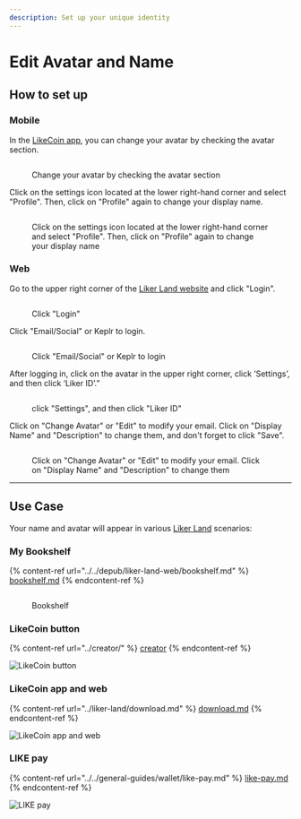 ```yaml
---
description: Set up your unique identity
---
```


# Edit Avatar and Name

## How to set up

### Mobile

In the [LikeCoin app](../liker-land/download.md), you can change your avatar by checking the avatar section.

<figure><img src="../../.gitbook/assets/avatar 1-en.png" alt=""><figcaption><p>Change your avatar by checking the avatar section</p></figcaption></figure>

Click on the settings icon located at the lower right-hand corner and select "Profile". Then, click on "Profile" again to change your display name.

<figure><img src="../../.gitbook/assets/avatar 2-en.png" alt=""><figcaption><p>Click on the settings icon located at the lower right-hand corner and select "Profile". Then, click on "Profile" again to change your display name</p></figcaption></figure>

### Web

Go to the upper right corner of the [Liker Land website](https://liker.land/en) and click "Login".

<figure><img src="../../.gitbook/assets/Authcore 1-en.png" alt=""><figcaption><p>Click "Login"</p></figcaption></figure>

Click "Email/Social" or Keplr to login.

<figure><img src="../../.gitbook/assets/Liker ID avatar desktop login-en.png" alt=""><figcaption><p>Click "Email/Social" or Keplr to login</p></figcaption></figure>

After logging in, click on the avatar in the upper right corner, click ‘Settings’, and then click ‘Liker ID’.”

<figure><img src="../../.gitbook/assets/Authcore Liker ID.png" alt=""><figcaption><p>click "Settings", and then click "Liker ID"</p></figcaption></figure>

Click on "Change Avatar" or "Edit" to modify your email. Click on "Display Name" and "Description" to change them, and don't forget to click "Save".

<figure><img src="../../.gitbook/assets/Liker ID avatar desktop-en.png" alt=""><figcaption><p>Click on "Change Avatar" or "Edit" to modify your email. Click on "Display Name" and "Description" to change them</p></figcaption></figure>

***

## Use Case

Your name and avatar will appear in various [Liker Land](https://liker.land/) scenarios:

### My Bookshelf

{% content-ref url="../../depub/liker-land-web/bookshelf.md" %}
[bookshelf.md](../../depub/liker-land-web/bookshelf.md)
{% endcontent-ref %}

<figure><img src="../../.gitbook/assets/NFT Portfolio Liker ID.png" alt=""><figcaption><p>Bookshelf</p></figcaption></figure>

### LikeCoin button

{% content-ref url="../creator/" %}
[creator](../creator/)
{% endcontent-ref %}

![LikeCoin button](<../../.gitbook/assets/Settings 02.png>)

### LikeCoin app and web

{% content-ref url="../liker-land/download.md" %}
[download.md](../liker-land/download.md)
{% endcontent-ref %}

![LikeCoin app and web](<../../.gitbook/assets/Settings 03.png>)

### LIKE pay

{% content-ref url="../../general-guides/wallet/like-pay.md" %}
[like-pay.md](../../general-guides/wallet/like-pay.md)
{% endcontent-ref %}

![LIKE pay](<../../.gitbook/assets/Settings 04-en.png>)
